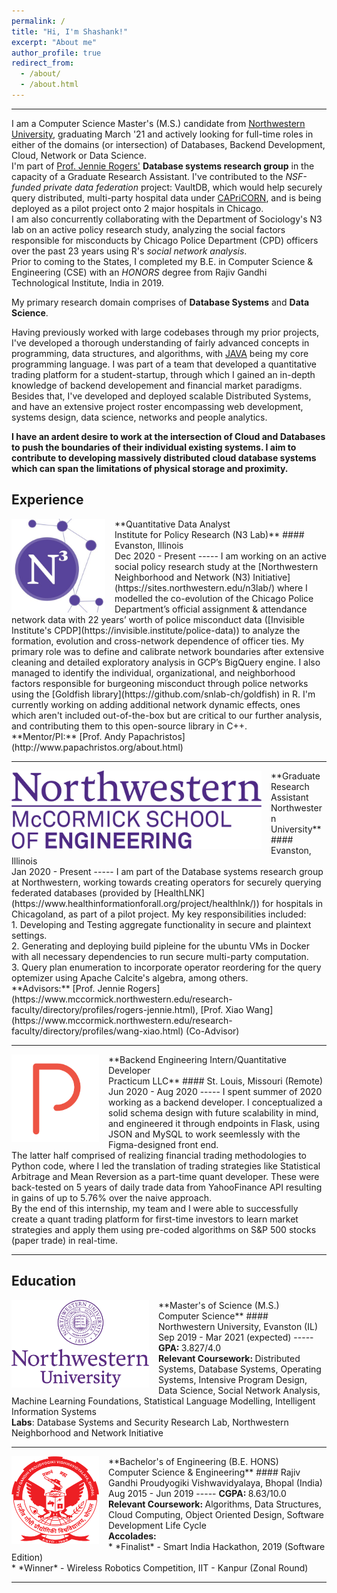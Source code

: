 ```yaml
---
permalink: /
title: "Hi, I'm Shashank!"
excerpt: "About me"
author_profile: true
redirect_from: 
  - /about/
  - /about.html
---
```

------
I am a Computer Science Master's (M.S.) candidate from [Northwestern University](https://www.mccormick.northwestern.edu/computer-science/), graduating March '21 and actively looking for full-time roles in either of the domains (or intersection) of Databases, Backend Development, Cloud, Network or Data Science.<br>
I'm part of [Prof. Jennie Rogers'](http://users.eecs.northwestern.edu/~jennie/) <strong>Database systems research group</strong> in the capacity of a Graduate Research Assistant. I've contributed to the <i>NSF-funded private data federation</i> project: VaultDB, which would help securely query distributed, multi-party hospital data under [CAPriCORN](https://www.capricorncdrn.org/), and is being deployed as a pilot project onto 2 major hospitals in Chicago.<br>I am also concurrently collaborating with the Department of Sociology's N3 lab on an active policy research study, analyzing the social factors responsible for misconducts by Chicago Police Department (CPD) officers over the past 23 years using R's <i>social network analysis</i>.<br>Prior to coming to the States, I completed my B.E. in Computer Science & Engineering (CSE) with an <i>HONORS</i> degree from Rajiv Gandhi Technological Institute, India in 2019.

My primary research domain comprises of <strong>Database Systems</strong> and <strong>Data Science</strong>.

Having previously worked with large codebases through my prior projects, I've developed a thorough understanding of fairly advanced concepts in programming, data structures, and algorithms, with <u>JAVA</u> being my core programming language. I was part of a team that developed a quantitative trading platform for a student-startup, through which I gained an in-depth knowledge of backend developement and financial market paradigms. Besides that, I've developed and deployed scalable Distributed Systems, and have an extensive project roster encompassing web development, systems design, data science, networks and people analytics.

<strong>I have an ardent desire to work at the intersection of Cloud and Databases to push the boundaries of their individual existing systems. 
I aim to contribute to developing massively distributed cloud database systems which can span the limitations of physical storage and proximity.</strong> 

Experience
-----
<img align="left" height="150" width="150" src="../images/n3.jpg" style="padding-right:15px">
**Quantitative Data Analyst<br>Institute for Policy Research (N3 Lab)**
#### Evanston, Illinois<br>Dec 2020 - Present
-----
I am working on an active social policy research study at the [Northwestern Neighborhood and Network (N3) Initiative](https://sites.northwestern.edu/n3lab/) where I modelled the co-evolution of the Chicago Police Department’s official assignment & attendance network data with 22 years’ worth of police misconduct data ([Invisible Institute's CPDP](https://invisible.institute/police-data)) to analyze the formation, evolution and cross-network dependence of officer ties. My primary role was to define and calibrate network boundaries after extensive cleaning and detailed exploratory analysis in GCP’s BigQuery engine. I also managed to identify the individual, organizational, and neighborhood factors responsible for burgeoning misconduct through police networks using the [Goldfish library](https://github.com/snlab-ch/goldfish) in R. I'm currently working on adding additional network dynamic effects, ones which aren't included out-of-the-box but are critical to our further analysis, and contributing them to this open-source library in C++.<br>
**Mentor/PI:** [Prof. Andy Papachristos](http://www.papachristos.org/about.html)

-----

<img align="left" height="125" width="400" src="../images/nu.png" style="padding-right:15px">
**Graduate Research Assistant<br>Northwestern University**
#### Evanston, Illinois<br>Jan 2020 - Present
-----
I am part of the Database systems research group at Northwestern, working towards creating operators for securely querying federated databases (provided by [HealthLNK](https://www.healthinformationforall.org/project/healthlnk/)) for hospitals in Chicagoland, as part of a pilot project. My key responsibilities included:<br>1. Developing and Testing aggregate functionality in secure and plaintext settings.<br>2. Generating and deploying build pipleine for the ubuntu VMs in Docker with all necessary dependencies to run secure multi-party computation.<br>3. Query plan enumeration to incorporate operator reordering for the query optemizer using Apache Calcite's algebra, among others.<br>
**Advisors:** [Prof. Jennie Rogers](https://www.mccormick.northwestern.edu/research-faculty/directory/profiles/rogers-jennie.html), [Prof. Xiao Wang](https://www.mccormick.northwestern.edu/research-faculty/directory/profiles/wang-xiao.html) (Co-Advisor)

-----
<img align="left" height="140" width="140" src="../images/practicum.png" style="padding-right:15px">
**Backend Engineering Intern/Quantitative Developer<br>Practicum LLC**
#### St. Louis, Missouri (Remote)<br>Jun 2020 - Aug 2020
-----
I spent summer of 2020 working as a backend developer. I conceptualized a solid schema design with future scalability in mind, and engineered it through endpoints in Flask, using JSON and MySQL to work seemlessly with the Figma-designed front end.<br>The latter half comprised of realizing financial trading methodologies to Python code, where I led the translation of trading strategies like Statistical Arbitrage and Mean Reversion as a part-time quant developer. These were back-tested on 5 years of daily trade data from YahooFinance API resulting in gains of up to 5.76% over the naive approach.<br>By the end of this internship, my team and I were able to successfully create a quant trading platform for first-time investors to learn market strategies and apply them using pre-coded algorithms on S&P 500 stocks (paper trade) in real-time.

-----

Education
-----
<img align="left" height="140" width="220" src="../images/nu_full.png" style="padding-right:15px">
**Master's of Science (M.S.) <br>Computer Science**
#### Northwestern University, Evanston (IL)<br>Sep 2019 - Mar 2021 (expected)
-----
<strong>GPA: </strong> 3.827/4.0 <br>
<strong>Relevant Coursework: </strong>
Distributed Systems, Database Systems, Operating Systems, Intensive Program Design, Data Science, Social Network Analysis, Machine Learning Foundations, Statistical Language Modelling, Intelligent Information Systems<br>
<strong>Labs</strong>: Database Systems and Security Research Lab, Northwestern Neighborhood and Network Initiative

-----
<img align="left" height="140" width="140" src="../images/rgpv.png" style="padding-right:15px">
**Bachelor's of Engineering (B.E. HONS)<br>Computer Science & Engineering**
#### Rajiv Gandhi Proudyogiki Vishwavidyalaya, Bhopal (India)<br>Aug 2015 - Jun 2019 
-----
<strong>CGPA: </strong> 8.63/10.0 <br>
<strong>Relevant Coursework: </strong>
Algorithms, Data Structures, Cloud Computing, Object Oriented Design, Software Development Life Cycle <br>
<strong>Accolades:</strong> <br>* *Finalist* - Smart India Hackathon, 2019 (Software Edition)<br> * *Winner* - Wireless Robotics Competition, IIT - Kanpur (Zonal Round)

-----
